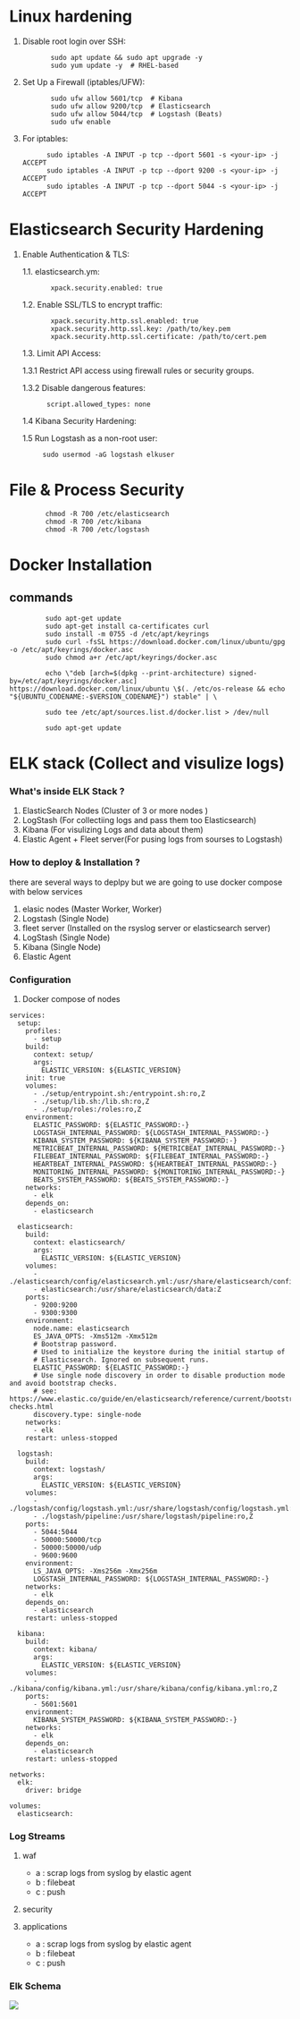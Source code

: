 # Linux hardening

1. Disable root login over SSH:

              sudo apt update && sudo apt upgrade -y 
              sudo yum update -y  # RHEL-based


2. Set Up a Firewall (iptables/UFW):
              
              sudo ufw allow 5601/tcp  # Kibana
              sudo ufw allow 9200/tcp  # Elasticsearch
              sudo ufw allow 5044/tcp  # Logstash (Beats)
              sudo ufw enable

3. For iptables:
             
             sudo iptables -A INPUT -p tcp --dport 5601 -s <your-ip> -j ACCEPT
             sudo iptables -A INPUT -p tcp --dport 9200 -s <your-ip> -j ACCEPT
             sudo iptables -A INPUT -p tcp --dport 5044 -s <your-ip> -j ACCEPT

# Elasticsearch Security Hardening
             
1. Enable Authentication & TLS:
            
   1.1. elasticsearch.ym:
             
              xpack.security.enabled: true

   1.2. Enable SSL/TLS to encrypt traffic:
              
              xpack.security.http.ssl.enabled: true
              xpack.security.http.ssl.key: /path/to/key.pem
              xpack.security.http.ssl.certificate: /path/to/cert.pem

    1.3. Limit API Access:
        
      1.3.1 Restrict API access using firewall rules or security groups.
      
      1.3.2 Disable dangerous features:
            
             script.allowed_types: none

    1.4 Kibana Security Hardening:
    
    1.5 Run Logstash as a non-root user:
             
            sudo usermod -aG logstash elkuser

# File & Process Security

             chmod -R 700 /etc/elasticsearch
             chmod -R 700 /etc/kibana
             chmod -R 700 /etc/logstash

# Docker  Installation

## commands
             
             sudo apt-get update
             sudo apt-get install ca-certificates curl
             sudo install -m 0755 -d /etc/apt/keyrings
             sudo curl -fsSL https://download.docker.com/linux/ubuntu/gpg -o /etc/apt/keyrings/docker.asc
             sudo chmod a+r /etc/apt/keyrings/docker.asc
             
             echo \"deb [arch=$(dpkg --print-architecture) signed-by=/etc/apt/keyrings/docker.asc] https://download.docker.com/linux/ubuntu \$(. /etc/os-release && echo "${UBUNTU_CODENAME:-$VERSION_CODENAME}") stable" | \
             
             sudo tee /etc/apt/sources.list.d/docker.list > /dev/null
             
             sudo apt-get update

# ELK stack (Collect and visulize logs)

### What's inside ELK Stack ?
1. ElasticSearch Nodes (Cluster of 3 or more nodes )
2. LogStash (For collectiing logs and pass them too Elasticsearch)
3. Kibana (For visulizing Logs and data about them)
4. Elastic Agent + Fleet server(For pusing logs from sourses to Logstash)


### How to deploy & Installation ?
there are several ways to deplpy but we are going to use docker compose with below services 


1. elasic nodes (Master Worker, Worker)
2. Logstash (Single Node)
2. fleet server (Installed on the rsyslog server or elasticsearch server)
3. LogStash (Single Node)
4. Kibana (Single Node)
5. Elastic Agent 




### Configuration

1. Docker compose of nodes 
````
services:
  setup:
    profiles:
      - setup
    build:
      context: setup/
      args:
        ELASTIC_VERSION: ${ELASTIC_VERSION}
    init: true
    volumes:
      - ./setup/entrypoint.sh:/entrypoint.sh:ro,Z
      - ./setup/lib.sh:/lib.sh:ro,Z
      - ./setup/roles:/roles:ro,Z
    environment:
      ELASTIC_PASSWORD: ${ELASTIC_PASSWORD:-}
      LOGSTASH_INTERNAL_PASSWORD: ${LOGSTASH_INTERNAL_PASSWORD:-}
      KIBANA_SYSTEM_PASSWORD: ${KIBANA_SYSTEM_PASSWORD:-}
      METRICBEAT_INTERNAL_PASSWORD: ${METRICBEAT_INTERNAL_PASSWORD:-}
      FILEBEAT_INTERNAL_PASSWORD: ${FILEBEAT_INTERNAL_PASSWORD:-}
      HEARTBEAT_INTERNAL_PASSWORD: ${HEARTBEAT_INTERNAL_PASSWORD:-}
      MONITORING_INTERNAL_PASSWORD: ${MONITORING_INTERNAL_PASSWORD:-}
      BEATS_SYSTEM_PASSWORD: ${BEATS_SYSTEM_PASSWORD:-}
    networks:
      - elk
    depends_on:
      - elasticsearch

  elasticsearch:
    build:
      context: elasticsearch/
      args:
        ELASTIC_VERSION: ${ELASTIC_VERSION}
    volumes:
      - ./elasticsearch/config/elasticsearch.yml:/usr/share/elasticsearch/config/elasticsearch.yml:ro,Z
      - elasticsearch:/usr/share/elasticsearch/data:Z
    ports:
      - 9200:9200
      - 9300:9300
    environment:
      node.name: elasticsearch
      ES_JAVA_OPTS: -Xms512m -Xmx512m
      # Bootstrap password.
      # Used to initialize the keystore during the initial startup of
      # Elasticsearch. Ignored on subsequent runs.
      ELASTIC_PASSWORD: ${ELASTIC_PASSWORD:-}
      # Use single node discovery in order to disable production mode and avoid bootstrap checks.
      # see: https://www.elastic.co/guide/en/elasticsearch/reference/current/bootstrap-checks.html
      discovery.type: single-node
    networks:
      - elk
    restart: unless-stopped

  logstash:
    build:
      context: logstash/
      args:
        ELASTIC_VERSION: ${ELASTIC_VERSION}
    volumes:
      - ./logstash/config/logstash.yml:/usr/share/logstash/config/logstash.yml:ro,Z
      - ./logstash/pipeline:/usr/share/logstash/pipeline:ro,Z
    ports:
      - 5044:5044
      - 50000:50000/tcp
      - 50000:50000/udp
      - 9600:9600
    environment:
      LS_JAVA_OPTS: -Xms256m -Xmx256m
      LOGSTASH_INTERNAL_PASSWORD: ${LOGSTASH_INTERNAL_PASSWORD:-}
    networks:
      - elk
    depends_on:
      - elasticsearch
    restart: unless-stopped

  kibana:
    build:
      context: kibana/
      args:
        ELASTIC_VERSION: ${ELASTIC_VERSION}
    volumes:
      - ./kibana/config/kibana.yml:/usr/share/kibana/config/kibana.yml:ro,Z
    ports:
      - 5601:5601
    environment:
      KIBANA_SYSTEM_PASSWORD: ${KIBANA_SYSTEM_PASSWORD:-}
    networks:
      - elk
    depends_on:
      - elasticsearch
    restart: unless-stopped

networks:
  elk:
    driver: bridge

volumes:
  elasticsearch:

````

###  Log Streams 
1. waf
      - a : scrap logs from syslog by elastic agent
      - b : filebeat
      - c : push
2. security
       
3. applications
      - a : scrap logs from syslog by elastic agent
      - b : filebeat
      - c : push


### Elk Schema 

  ![](image.png)



